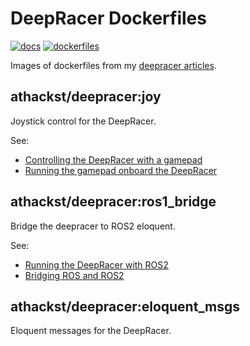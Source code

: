 # DeepRacer Dockerfiles

[![docs](https://github.com/athackst/deepracer_dockerfiles/workflows/docs/badge.svg)](https://athackst.github.io/deepracer_dockerfiles)  [![dockerfiles](https://github.com/athackst/deepracer_dockerfiles/workflows/dockerfiles/badge.svg)](https://hub.docker.com/repository/docker/athackst/deepracer)

Images of dockerfiles from my [deepracer articles](https://www.allisonthackston.com/articles/#deepracer).

## athackst/deepracer:joy

Joystick control for the DeepRacer.

See:

- [Controlling the DeepRacer with a gamepad](https://www.allisonthackston.com/articles/aws-deepracer-3-joy.html)
- [Running the gamepad onboard the DeepRacer](https://www.allisonthackston.com/articles/aws-deepracer-4-joy-onboard.html)

## athackst/deepracer:ros1_bridge

Bridge the deepracer to ROS2 eloquent.

See:

- [Running the DeepRacer with ROS2](https://www.allisonthackston.com/articles/aws-deepracer-5-ros1-bridge.html)
- [Bridging ROS and ROS2](https://www.allisonthackston.com/articles/bridging-ros-ros2.html)

## athackst/deepracer:eloquent_msgs

Eloquent messages for the DeepRacer.
